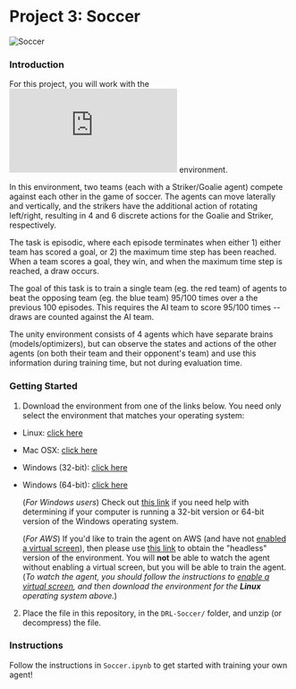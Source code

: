 [//]: # (Image References)

[image1]: https://user-images.githubusercontent.com/10624937/42135623-e770e354-7d12-11e8-998d-29fc74429ca2.gif "Trained Agent"
[image2]: https://user-images.githubusercontent.com/10624937/42135622-e55fb586-7d12-11e8-8a54-3c31da15a90a.gif "Soccer"


# Project 3: Soccer

![Soccer][image2]

### Introduction

For this project, you will work with the ![soccer](https://github.com/Unity-Technologies/ml-agents/blob/master/docs/Learning-Environment-Examples.md#soccer-twos) environment.

In this environment, two teams (each with a Striker/Goalie agent) compete against each other in the game of soccer. The agents can move laterally and vertically, and the strikers have the additional action of rotating left/right, resulting in 4 and 6 discrete actions for the Goalie and Striker, respectively.

The task is episodic, where each episode terminates when either 1) either team has scored a goal, or 2) the maximum time step has been reached. When a team scores a goal, they win, and when the maximum time step is reached, a draw occurs.

The goal of this task is to train a single team (eg. the red team) of agents to beat the opposing team (eg. the blue team) 95/100 times over a the previous 100 episodes. This requires the AI team to score 95/100 times -- draws are counted against the AI team.

The unity environment consists of 4 agents which have separate brains (models/optimizers), but can observe the states and actions of the other agents (on both their team and their opponent's team) and use this information during training time, but not during evaluation time.

### Getting Started

1. Download the environment from one of the links below.  You need only select the environment that matches your operating system:
- Linux: [click here](https://s3-us-west-1.amazonaws.com/udacity-drlnd/P3/Soccer/Soccer_Linux.zip)
- Mac OSX: [click here](https://s3-us-west-1.amazonaws.com/udacity-drlnd/P3/Soccer/Soccer.app.zip)
- Windows (32-bit): [click here](https://s3-us-west-1.amazonaws.com/udacity-drlnd/P3/Soccer/Soccer_Windows_x86.zip)
- Windows (64-bit): [click here](https://s3-us-west-1.amazonaws.com/udacity-drlnd/P3/Soccer/Soccer_Windows_x86_64.zip)
    
    (_For Windows users_) Check out [this link](https://support.microsoft.com/en-us/help/827218/how-to-determine-whether-a-computer-is-running-a-32-bit-version-or-64) if you need help with determining if your computer is running a 32-bit version or 64-bit version of the Windows operating system.

    (_For AWS_) If you'd like to train the agent on AWS (and have not [enabled a virtual screen](https://github.com/Unity-Technologies/ml-agents/blob/master/docs/Training-on-Amazon-Web-Service.md)), then please use [this link](https://s3-us-west-1.amazonaws.com/udacity-drlnd/P3/Tennis/Tennis_Linux_NoVis.zip) to obtain the "headless" version of the environment.  You will **not** be able to watch the agent without enabling a virtual screen, but you will be able to train the agent.  (_To watch the agent, you should follow the instructions to [enable a virtual screen](https://github.com/Unity-Technologies/ml-agents/blob/master/docs/Training-on-Amazon-Web-Service.md), and then download the environment for the **Linux** operating system above._)

2. Place the file in this repository, in the `DRL-Soccer/` folder, and unzip (or decompress) the file. 

### Instructions

Follow the instructions in `Soccer.ipynb` to get started with training your own agent!  
